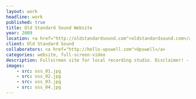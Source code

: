 ```yaml
---
layout: work
headline: work
published: true
title: Old Standard Sound Website
year: 2009
location: <a href="http://oldstandardsound.com">oldstandardsound.com</a>
client: Old Standard Sound
collaborators: <a href="http://hello-upswell.com">Upswell</a>
categories: website, full-screen-video
description: Fullscreen site for local recording studio. Disclaimer! - This site was recently re-built using HTML5 and JavaScript. I had no part in the re-build.
images:
    - src: oss_01.jpg
    - src: oss_02.jpg
    - src: oss_03.jpg
    - src: oss_04.jpg
---
```


